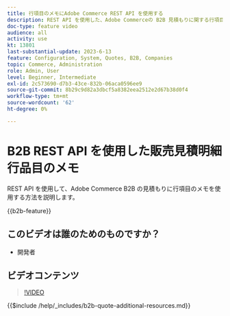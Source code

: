 ```yaml
---
title: 行項目のメモにAdobe Commerce REST API を使用する
description: REST API を使用した、Adobe Commerceの B2B 見積もりに関する行項目のメモの詳細
doc-type: feature video
audience: all
activity: use
kt: 13801
last-substantial-update: 2023-6-13
feature: Configuration, System, Quotes, B2B, Companies
topic: Commerce, Administration
role: Admin, User
level: Beginner, Intermediate
exl-id: 2c573690-d7b3-43ce-832b-06aca0596ee9
source-git-commit: 8b29c9d82a3dbcf5a8382eea2512e2d67b38d0f4
workflow-type: tm+mt
source-wordcount: '62'
ht-degree: 0%

---
```


# B2B REST API を使用した販売見積明細行品目のメモ

REST API を使用して、Adobe Commerce B2B の見積もりに行項目のメモを使用する方法を説明します。

{{b2b-feature}}

## このビデオは誰のためのものですか？

- 開発者

## ビデオコンテンツ

>[!VIDEO](https://video.tv.adobe.com/v/3420418?learn=on)

{{$include /help/_includes/b2b-quote-additional-resources.md}}
